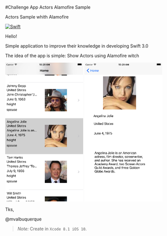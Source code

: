 #Challenge App Actors Alamofire Sample

Actors Sample whith Alamofire

[![Swift](https://img.shields.io/badge/swift-3-orange.svg?style=flat)](https://developer.apple.com/swift/) 

Hello! 

 Simple application to improve their knowledge in developing Swift 3.0

The idea of the app is simple: Show Actors using Alamofire witch 
<p align="center">
  <img src="https://github.com/mvalbuquerque/AlamofireActors/blob/master/Tela1.png" width="250"/>
  
  <img src="https://github.com/mvalbuquerque/AlamofireActors/blob/master/Tela2.png" width="250"/>
</p>

Tks, 

@mvalbuquerque

> _Note:_ Create in `Xcode 8.1 iOS 10`. 

